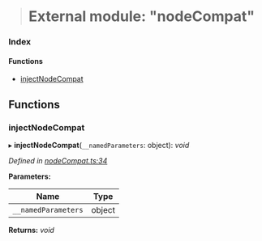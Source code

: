 > # External module: "nodeCompat"

### Index

#### Functions

* [injectNodeCompat](_nodecompat_.md#injectnodecompat)

## Functions

###  injectNodeCompat

▸ **injectNodeCompat**(`__namedParameters`: object): *void*

*Defined in [nodeCompat.ts:34](https://github.com/polkadot-js/api/blob/eec4ca7/packages/api/src/nodeCompat.ts#L34)*

**Parameters:**

Name | Type |
------ | ------ |
`__namedParameters` | object |

**Returns:** *void*